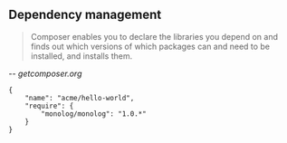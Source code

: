 ## Dependency management

> Composer enables you to declare the libraries you depend on and finds out which versions of which packages can and need to be installed, and installs them.

-- *getcomposer.org*

```
{
    "name": "acme/hello-world",
    "require": {
        "monolog/monolog": "1.0.*"
    }
}
```
